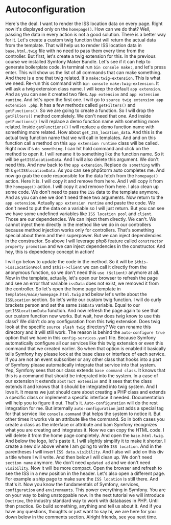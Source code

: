 # Autoconfiguration

Here's the deal. I want to render the ISS location data on every page. Right now it's displayed only on the `homepage()`. How can we do that? Well, passing the data in every action is not a good solution. There is a better way for it. Let's create a custom twig function that will return the actual data from the template. That will help us to render ISS location data in `base.html.twig` file with no need to pass them every time from the controller. But first, let's create a twig extension for this. In the previous course we installed Symfony Maker Bundle. Let's see if it can help to generate boilerplate code. In terminal run `bin console make:`, and let's press enter. This will show us the list of all commands that can make something. And there is a one that twig related. It's `make:twig-extension`. This is what we need. Re-run this command with `bin console make:twig-extension`. It will ask a twig extension class name. I will keep the default `app extension`. And as you can see it created two files. `App extension` and `app extension runtime`. And let's open the first one. I will go to `source twig extension app extension .php`. It has a few methods called `getFilters()` and `getFunctions()`. So we are going to create a function. So I will drop the `getFilters()` method completely. We don't need that one. And inside `getFunctions()` I will replace a demo function name with something more related. Inside `getFunctions()` I will replace a demo function name with something more related. How about `get_ISS_location_data`. And this is the actual twig function name that we will call in templates. And and on this function call a method on this `app extension runtime` class will be called. Right now it's `do something`. I can hit hold command and click on the method to open it. I will rename it to something like the function name. So it will be `getISSlocationData`. And I will also delete this argument. We don't need this. And now back to the `app extension`. Replace `do something` with this `getISSlocationData`. As you can see phpStorm auto completes me. And now go grab the code responsible for the data fetch from the `homepage()` action. Here it is. I will copy it and remove from here. And I will copy it from the `homepage()` action. I will copy it and remove from here. I also clean up some code. We don't need to pass the `ISS` data to the template anymore. And as you can see we don't need these two arguments. Now return to the `app extension`. Actually `app extension runtime` and paste the code. We don't need to put the data on a variable so I will just return. But you can see we have some undefined variables like `ISS location pool` and `client`. Those are our dependencies. We can inject them directly. We can't. We cannot inject them directly in the method like we do in our controllers because method injection works only for controllers. That's something special about them and their superpower. But we can inject dependencies in the constructor. So above I will leverage php8 feature called `constructor property promotion` and we can inject dependencies in the constructor. And hey, this is dependency concept in action!

I will go below to update  the code in the method. So it will be `$this->issLocationPool` and `$this->client` we can call it directly from the anonymous function, so we don't need this `use ($client)` anymore at all. Now in the template, actually, let's open our browser to refresh the page and see an error that variable `issData` does not exist, we removed it from the controller. So let's open the home page template in `templates/main/homepage.html.twig` and below let's write about the `ISSLocation` section. So let's write our custom twig function. I will do curly brackets person and set the same `ISSData` variable. Equal to our `getISSLocationData` function. And now refresh the page again to see that our custom function now works. But wait, how does twig know to use this class? We didn't do any configuration from this twig extension. Does twig look at the specific `source slash twig` directory? We can rename this directory and it will still work. The reason is behind the `auto-configure true` option that we have in this `config-services.yaml` file. Because Symfony automatically configure all our services like this twig extension or even this command that we created earlier. So when that option is enabled it basically tells Symfony hey please look at the base class or interface of each service. If you are not an event subscriber or any other class that hooks into a part of Symfony please automatically integrate that service into that system. Yep, Symfony sees that our class extends `base command class`. It knows that this is a command that should be integrated into the system. In a case of our extension it extends `abstract extension` and it sees that the class extends it and knows that it should be integrated into twig system. And I love it. It means we just should care about creating a PHP class and extends a specific class or implement a specific interface it needed. Documentation will help you to figure it out. That's it. `Auto-configuration` will do the rest integration for me. But internally `auto-configuration` just adds a special tag for that service like `console.command` that helps the system to notice it. But other times it works via an attribute like the command. So in both cases you create a class as the interface or attribute and bam Symfony recognizes what you are creating and integrates it. Now we can copy the HTML code.
I will delete it from the home page completely. And open the `base.html.twig`. And below the logo, let's paste it. I will slightly simplify it to make it shorter. I create a new div above where I am going to write `ISS location`. And in the parentheses I will insert `ISS data.visibility`. And I also will add on this div a title where I will write. And then below I will clean up. We don't need `section name` anymore. We don't need `updated ad` and we don't need `visibility`. Now it will be more compact. Open the browser and refresh to see the ISS in a new position in the header. Let's also open a different page. For example a ship page to make sure the `ISS location` is still there. And that's it. Now you know the fundamentals of Symfony, services, `configuration` and `environments`. This power everything in Symfony. You are on your way to being unstoppable now. In the next tutorial we will introduce `Doctrine`, the industry standard way to work with databases in PHP. Until then practice. Go build something, anything and tell us about it. And if you have any questions, thoughts or just want to say hi, we are here for you down below in the comments section. Alright friends, see you next time.
